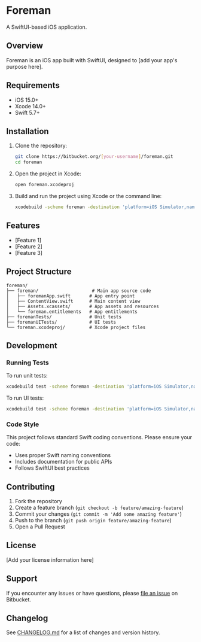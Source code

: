 # Foreman

A SwiftUI-based iOS application.

## Overview

Foreman is an iOS app built with SwiftUI, designed to [add your app's purpose here].

## Requirements

- iOS 15.0+
- Xcode 14.0+
- Swift 5.7+

## Installation

1. Clone the repository:
   ```bash
   git clone https://bitbucket.org/[your-username]/foreman.git
   cd foreman
   ```

2. Open the project in Xcode:
   ```bash
   open foreman.xcodeproj
   ```

3. Build and run the project using Xcode or the command line:
   ```bash
   xcodebuild -scheme foreman -destination 'platform=iOS Simulator,name=iPhone 15' build
   ```

## Features

- [Feature 1]
- [Feature 2]
- [Feature 3]

## Project Structure

```
foreman/
├── foreman/                    # Main app source code
│   ├── foremanApp.swift       # App entry point
│   ├── ContentView.swift      # Main content view
│   ├── Assets.xcassets/       # App assets and resources
│   └── foreman.entitlements   # App entitlements
├── foremanTests/              # Unit tests
├── foremanUITests/            # UI tests
└── foreman.xcodeproj/         # Xcode project files
```

## Development

### Running Tests

To run unit tests:
```bash
xcodebuild test -scheme foreman -destination 'platform=iOS Simulator,name=iPhone 15'
```

To run UI tests:
```bash
xcodebuild test -scheme foreman -destination 'platform=iOS Simulator,name=iPhone 15' -testPlan foremanUITests
```

### Code Style

This project follows standard Swift coding conventions. Please ensure your code:
- Uses proper Swift naming conventions
- Includes documentation for public APIs
- Follows SwiftUI best practices

## Contributing

1. Fork the repository
2. Create a feature branch (`git checkout -b feature/amazing-feature`)
3. Commit your changes (`git commit -m 'Add some amazing feature'`)
4. Push to the branch (`git push origin feature/amazing-feature`)
5. Open a Pull Request

## License

[Add your license information here]

## Support

If you encounter any issues or have questions, please [file an issue](https://bitbucket.org/[your-username]/foreman/issues) on Bitbucket.

## Changelog

See [CHANGELOG.md](CHANGELOG.md) for a list of changes and version history.
